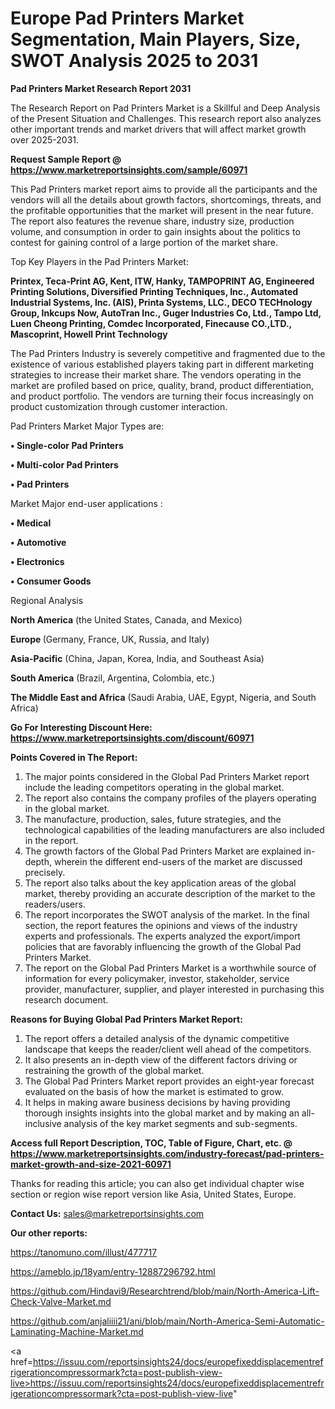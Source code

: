  # Europe Pad Printers Market Segmentation, Main Players, Size, SWOT Analysis 2025 to 2031

<strong>Pad Printers Market Research Report 2031</strong>

The Research Report on Pad Printers Market is a Skillful and Deep Analysis of the Present Situation and Challenges. This research report also analyzes other important trends and market drivers that will affect market growth over 2025-2031.

<strong>Request Sample Report @ <a href=https://www.marketreportsinsights.com/sample/60971>https://www.marketreportsinsights.com/sample/60971</a></strong>

This Pad Printers market report aims to provide all the participants and the vendors will all the details about growth factors, shortcomings, threats, and the profitable opportunities that the market will present in the near future. The report also features the revenue share, industry size, production volume, and consumption in order to gain insights about the politics to contest for gaining control of a large portion of the market share.

Top Key Players in the Pad Printers Market:

<strong>Printex, Teca-Print AG, Kent, ITW, Hanky, TAMPOPRINT AG, Engineered Printing Solutions, Diversified Printing Techniques, Inc., Automated Industrial Systems, Inc. (AIS), Printa Systems, LLC., DECO TECHnology Group, Inkcups Now, AutoTran Inc., Guger Industries Co, Ltd., Tampo Ltd, Luen Cheong Printing, Comdec Incorporated, Finecause CO.,LTD., Mascoprint, Howell Print Technology</strong>

The Pad Printers Industry is severely competitive and fragmented due to the existence of various established players taking part in different marketing strategies to increase their market share. The vendors operating in the market are profiled based on price, quality, brand, product differentiation, and product portfolio. The vendors are turning their focus increasingly on product customization through customer interaction.

Pad Printers Market Major Types are:

<strong>• Single-color Pad Printers

• Multi-color Pad Printers

• Pad Printers</strong>

Market Major end-user applications :

<strong>• Medical

• Automotive

• Electronics

• Consumer Goods</strong>

Regional Analysis

</u><strong><b>North America</b></strong> (the United States, Canada, and Mexico)

<strong><b>Europe </b></strong>(Germany, France, UK, Russia, and Italy)

<strong><b>Asia-Pacific</b></strong> (China, Japan, Korea, India, and Southeast Asia)

<strong><b>South America</b></strong> (Brazil, Argentina, Colombia, etc.)

<strong><b>The Middle East and Africa</b></strong> (Saudi Arabia, UAE, Egypt, Nigeria, and South Africa)

<strong>Go For Interesting Discount Here: <a href=https://www.marketreportsinsights.com/discount/60971>https://www.marketreportsinsights.com/discount/60971</a></strong>

<strong>Points Covered in The Report:</strong>
<ol>
  <li>The major points considered in the Global Pad Printers Market report include the leading competitors operating in the global market.</li>
  <li>The report also contains the company profiles of the players operating in the global market.</li>
  <li>The manufacture, production, sales, future strategies, and the technological capabilities of the leading manufacturers are also included in the report.</li>
  <li>The growth factors of the Global Pad Printers Market are explained in-depth, wherein the different end-users of the market are discussed precisely.</li>
  <li>The report also talks about the key application areas of the global market, thereby providing an accurate description of the market to the readers/users.</li>
  <li>The report incorporates the SWOT analysis of the market. In the final section, the report features the opinions and views of the industry experts and professionals. The experts analyzed the export/import policies that are favorably influencing the growth of the Global Pad Printers Market.</li>
  <li>The report on the Global Pad Printers Market is a worthwhile source of information for every policymaker, investor, stakeholder, service provider, manufacturer, supplier, and player interested in purchasing this research document.</li>
</ol>
<strong>Reasons for Buying Global Pad Printers Market Report:</strong>

<ol>
  <li>The report offers a detailed analysis of the dynamic competitive landscape that keeps the reader/client well ahead of the competitors.</li>
  <li>It also presents an in-depth view of the different factors driving or restraining the growth of the global market.</li>
  <li>The Global Pad Printers Market report provides an eight-year forecast evaluated on the basis of how the market is estimated to grow.</li>
  <li>It helps in making aware business decisions by having providing thorough insights insights into the global market and by making an all-inclusive analysis of the key market segments and sub-segments.</li>
</ol>
<strong>Access full Report Description, TOC, Table of Figure, Chart, etc. @ <a href=https://www.marketreportsinsights.com/industry-forecast/pad-printers-market-growth-and-size-2021-60971>https://www.marketreportsinsights.com/industry-forecast/pad-printers-market-growth-and-size-2021-60971</a></strong>


Thanks for reading this article; you can also get individual chapter wise section or region wise report version like Asia, United States, Europe.

<strong>Contact Us:</strong>
sales@marketreportsinsights.com

<strong>Our other reports:</strong>

<a href=https://tanomuno.com/illust/477717>https://tanomuno.com/illust/477717</a>

<a href=https://ameblo.jp/18yam/entry-12887296792.html>https://ameblo.jp/18yam/entry-12887296792.html</a>

<a href=https://github.com/Hindavi9/Researchtrend/blob/main/North-America-Lift-Check-Valve-Market.md>https://github.com/Hindavi9/Researchtrend/blob/main/North-America-Lift-Check-Valve-Market.md</a>

<a href=https://github.com/anjaliiii21/ani/blob/main/North-America-Semi-Automatic-Laminating-Machine-Market.md>https://github.com/anjaliiii21/ani/blob/main/North-America-Semi-Automatic-Laminating-Machine-Market.md</a>

<a href=https://issuu.com/reportsinsights24/docs/europefixeddisplacementrefrigerationcompressormark?cta=post-publish-view-live>https://issuu.com/reportsinsights24/docs/europefixeddisplacementrefrigerationcompressormark?cta=post-publish-view-live</a>"
